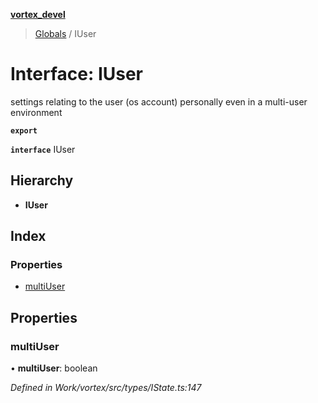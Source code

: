 **[vortex_devel](../README.md)**

> [Globals](../globals.md) / IUser

# Interface: IUser

settings relating to the user (os account) personally
even in a multi-user environment

**`export`** 

**`interface`** IUser

## Hierarchy

* **IUser**

## Index

### Properties

* [multiUser](iuser.md#multiuser)

## Properties

### multiUser

•  **multiUser**: boolean

*Defined in Work/vortex/src/types/IState.ts:147*
